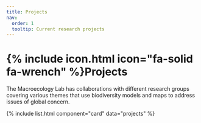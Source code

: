 ```yaml
---
title: Projects
nav:
  order: 1
  tooltip: Current research projects
---
```


# {% include icon.html icon="fa-solid fa-wrench" %}Projects

The Macroecology Lab has collaborations with different research groups covering various themes that use biodiversity models and maps to address issues of global concern.

{% include list.html component="card" data="projects" %}
